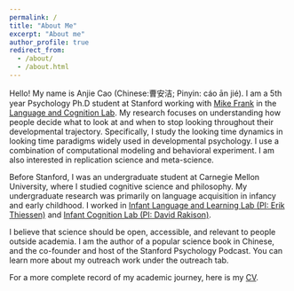 ```yaml
---
permalink: /
title: "About Me"
excerpt: "About me"
author_profile: true
redirect_from: 
  - /about/
  - /about.html
---
```


Hello! My name is Anjie Cao (Chinese:曹安洁; Pinyin: cáo ān jié). I am a 5th year Psychology Ph.D student at Stanford working with [Mike Frank](https://web.stanford.edu/~mcfrank/) in the [Language and Cognition Lab](http://langcog.stanford.edu/). My research focuses on understanding how people decide what to look at and when to stop looking throughout their developmental trajectory. Specifically, I study the looking time dynamics in looking time paradigms widely used in developmental psychology. I use a combination of computational modeling and behavioral experiment. I am also interested in replication science and meta-science.

Before Stanford, I was an undergraduate student at Carnegie Mellon University, where I studied cognitive science and philosophy. My undergraduate research was primarily on language acquisition in infancy and early childhood. I worked in [Infant Language and Learning Lab (PI: Erik Thiessen)](https://www.cmu.edu/dietrich/psychology/infant-language-learning-lab/Home.html) and [Infant Cognition Lab (PI: David Rakison)](https://www.cmu.edu/dietrich/psychology/infant-cognition-lab/).  

I believe that science should be open, accessible, and relevant to people outside academia. I am the author of a popular science book in Chinese, and the co-founder and host of the Stanford Psychology Podcast. You can learn more about my outreach work under the outreach tab. 

For a more complete record of my academic journey, here is my [CV](https://drive.google.com/file/d/1U5e4L0bSmWqnyPB0E-6E8iXYwRsJFUX5/view?usp=sharing).

